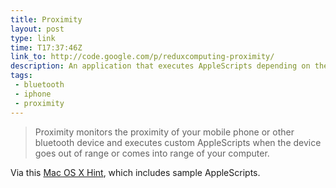 ```yaml
---
title: Proximity
layout: post
type: link
time: T17:37:46Z
link_to: http://code.google.com/p/reduxcomputing-proximity/
description: An application that executes AppleScripts depending on the proximity of your Bluetooth device.
tags:
 - bluetooth
 - iphone
 - proximity
---
```

> Proximity monitors the proximity of your mobile phone or other bluetooth device and executes custom AppleScripts when the device goes out of range or comes into range of your computer.

Via this [Mac OS X Hint](http://www.macosxhints.com/article.php?story=20091221173111783), which includes sample AppleScripts. 